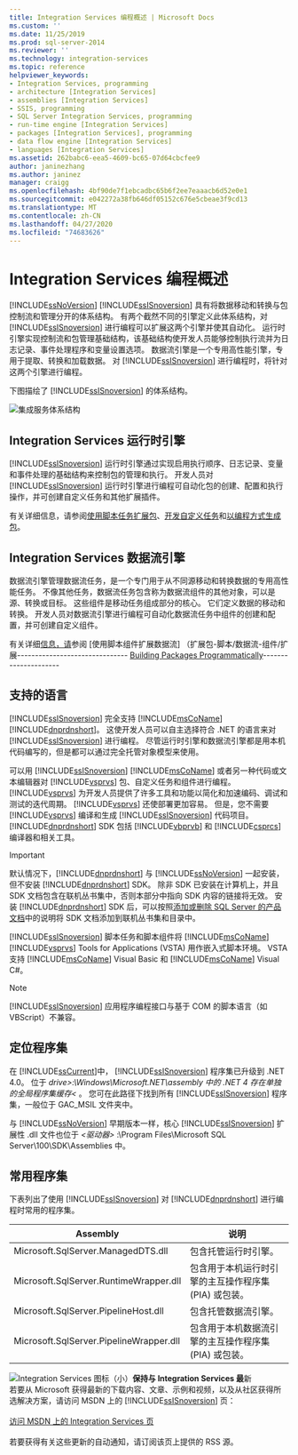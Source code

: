 ```yaml
---
title: Integration Services 编程概述 | Microsoft Docs
ms.custom: ''
ms.date: 11/25/2019
ms.prod: sql-server-2014
ms.reviewer: ''
ms.technology: integration-services
ms.topic: reference
helpviewer_keywords:
- Integration Services, programming
- architecture [Integration Services]
- assemblies [Integration Services]
- SSIS, programming
- SQL Server Integration Services, programming
- run-time engine [Integration Services]
- packages [Integration Services], programming
- data flow engine [Integration Services]
- languages [Integration Services]
ms.assetid: 262babc6-eea5-4609-bc65-07d64cbcfee9
author: janinezhang
ms.author: janinez
manager: craigg
ms.openlocfilehash: 4bf90de7f1ebcadbc65b6f2ee7eaaacb6d52e0e1
ms.sourcegitcommit: e042272a38fb646df05152c676e5cbeae3f9cd13
ms.translationtype: MT
ms.contentlocale: zh-CN
ms.lasthandoff: 04/27/2020
ms.locfileid: "74683626"
---
```

# <a name="integration-services-programming-overview"></a>Integration Services 编程概述
  [!INCLUDE[ssNoVersion](../includes/ssnoversion-md.md)] [!INCLUDE[ssISnoversion](../includes/ssisnoversion-md.md)] 具有将数据移动和转换与包控制流和管理分开的体系结构。 有两个截然不同的引擎定义此体系结构，对 [!INCLUDE[ssISnoversion](../includes/ssisnoversion-md.md)] 进行编程可以扩展这两个引擎并使其自动化。 运行时引擎实现控制流和包管理基础结构，该基础结构使开发人员能够控制执行流并为日志记录、事件处理程序和变量设置选项。 数据流引擎是一个专用高性能引擎，专用于提取、转换和加载数据。 对 [!INCLUDE[ssISnoversion](../includes/ssisnoversion-md.md)] 进行编程时，将针对这两个引擎进行编程。  
  
 下图描绘了 [!INCLUDE[ssISnoversion](../includes/ssisnoversion-md.md)] 的体系结构。  
  
 ![集成服务体系结构](media/mw-dts-01.gif "集成服务体系结构")  
  
## <a name="integration-services-run-time-engine"></a>Integration Services 运行时引擎  
 [!INCLUDE[ssISnoversion](../includes/ssisnoversion-md.md)] 运行时引擎通过实现启用执行顺序、日志记录、变量和事件处理的基础结构来控制包的管理和执行。 开发人员对 [!INCLUDE[ssISnoversion](../includes/ssisnoversion-md.md)] 运行时引擎进行编程可自动化包的创建、配置和执行操作，并可创建自定义任务和其他扩展插件。  
  
 有关详细信息，请参阅[使用脚本任务扩展包](extending-packages-scripting/task/extending-the-package-with-the-script-task.md)、[开发自定义任务](extending-packages-custom-objects/task/developing-a-custom-task.md)和[以编程方式生成包](building-packages-programmatically/building-packages-programmatically.md)。  
  
## <a name="integration-services-data-flow-engine"></a>Integration Services 数据流引擎  
 数据流引擎管理数据流任务，是一个专门用于从不同源移动和转换数据的专用高性能任务。 不像其他任务，数据流任务包含称为数据流组件的其他对象，可以是源、转换或目标。 这些组件是移动任务组成部分的核心。 它们定义数据的移动和转换。 开发人员对数据流引擎进行编程可自动化数据流任务中组件的创建和配置，并可创建自定义组件。  
  
 有关详细[信息，请](extending-packages-custom-objects/data-flow/developing-a-custom-data-flow-component.md)参阅 [使用脚本组件扩展数据流] （扩展包-脚本/数据流-组件/扩展------------------------------- [Building Packages Programmatically](building-packages-programmatically/building-packages-programmatically.md)---------------------  
  
## <a name="supported-languages"></a>支持的语言  
 [!INCLUDE[ssISnoversion](../includes/ssisnoversion-md.md)] 完全支持 [!INCLUDE[msCoName](../includes/msconame-md.md)] [!INCLUDE[dnprdnshort](../includes/dnprdnshort-md.md)]。 这使开发人员可以自主选择符合 .NET 的语言来对 [!INCLUDE[ssISnoversion](../includes/ssisnoversion-md.md)] 进行编程。 尽管运行时引擎和数据流引擎都是用本机代码编写的，但是都可以通过完全托管对象模型来使用。  
  
 可以用 [!INCLUDE[ssISnoversion](../includes/ssisnoversion-md.md)] [!INCLUDE[msCoName](../includes/msconame-md.md)] 或者另一种代码或文本编辑器对 [!INCLUDE[vsprvs](../includes/vsprvs-md.md)] 包、自定义任务和组件进行编程。 [!INCLUDE[vsprvs](../includes/vsprvs-md.md)] 为开发人员提供了许多工具和功能以简化和加速编码、调试和测试的迭代周期。 [!INCLUDE[vsprvs](../includes/vsprvs-md.md)] 还使部署更加容易。 但是，您不需要 [!INCLUDE[vsprvs](../includes/vsprvs-md.md)] 编译和生成 [!INCLUDE[ssISnoversion](../includes/ssisnoversion-md.md)] 代码项目。 [!INCLUDE[dnprdnshort](../includes/dnprdnshort-md.md)] SDK 包括 [!INCLUDE[vbprvb](../includes/vbprvb-md.md)] 和 [!INCLUDE[csprcs](../includes/csprcs-md.md)] 编译器和相关工具。  
  
> [!IMPORTANT]  
>  默认情况下，[!INCLUDE[dnprdnshort](../includes/dnprdnshort-md.md)] 与 [!INCLUDE[ssNoVersion](../includes/ssnoversion-md.md)] 一起安装，但不安装 [!INCLUDE[dnprdnshort](../includes/dnprdnshort-md.md)] SDK。 除非 SDK 已安装在计算机上，并且 SDK 文档包含在联机丛书集中，否则本部分中指向 SDK 内容的链接将无效。 安装 [!INCLUDE[dnprdnshort](../includes/dnprdnshort-md.md)] SDK 后，可以按照[添加或删除 SQL Server 的产品文档](../2014-toc/index.yml)中的说明将 SDK 文档添加到联机丛书集和目录中。  
  
 [!INCLUDE[ssISnoversion](../includes/ssisnoversion-md.md)] 脚本任务和脚本组件将 [!INCLUDE[msCoName](../includes/msconame-md.md)] [!INCLUDE[vsprvs](../includes/vsprvs-md.md)] Tools for Applications (VSTA) 用作嵌入式脚本环境。 VSTA 支持 [!INCLUDE[msCoName](../includes/msconame-md.md)] Visual Basic 和 [!INCLUDE[msCoName](../includes/msconame-md.md)] Visual C#。  
  
> [!NOTE]  
>  [!INCLUDE[ssISnoversion](../includes/ssisnoversion-md.md)] 应用程序编程接口与基于 COM 的脚本语言（如 VBScript）不兼容。  
  
## <a name="locating-assemblies"></a>定位程序集  
 在 [!INCLUDE[ssCurrent](../includes/sscurrent-md.md)]中， [!INCLUDE[ssISnoversion](../includes/ssisnoversion-md.md)] 程序集已升级到 .NET 4.0。 位于 *drive>:\Windows\Microsoft.NET\assembly 中的 .NET 4 存在单独的全局程序集缓存\<* 。 您可在此路径下找到所有 [!INCLUDE[ssISnoversion](../includes/ssisnoversion-md.md)] 程序集，一般位于 GAC_MSIL 文件夹中。  
  
 与 [!INCLUDE[ssNoVersion](../includes/ssnoversion-md.md)] 早期版本一样，核心 [!INCLUDE[ssISnoversion](../includes/ssisnoversion-md.md)] 扩展性 .dll 文件也位于 *\<驱动器>* :\Program Files\Microsoft SQL Server\100\SDK\Assemblies 中。  
  
## <a name="commonly-used-assemblies"></a>常用程序集  
 下表列出了使用 [!INCLUDE[ssISnoversion](../includes/ssisnoversion-md.md)] 对 [!INCLUDE[dnprdnshort](../includes/dnprdnshort-md.md)] 进行编程时常用的程序集。  
  
|Assembly|说明|  
|--------------|-----------------|  
|Microsoft.SqlServer.ManagedDTS.dll|包含托管运行时引擎。|  
|Microsoft.SqlServer.RuntimeWrapper.dll|包含用于本机运行时引擎的主互操作程序集 (PIA) 或包装。|  
|Microsoft.SqlServer.PipelineHost.dll|包含托管数据流引擎。|  
|Microsoft.SqlServer.PipelineWrapper.dll|包含用于本机数据流引擎的主互操作程序集 (PIA) 或包装。|  

![Integration Services 图标（小）](media/dts-16.gif "集成服务图标（小）")**保持与 Integration Services 最**新  <br /> 若要从 Microsoft 获得最新的下载内容、文章、示例和视频，以及从社区获得所选解决方案，请访问 MSDN 上的 [!INCLUDE[ssISnoversion](../includes/ssisnoversion-md.md)] 页：<br /><br /> [访问 MSDN 上的 Integration Services 页](https://go.microsoft.com/fwlink/?LinkId=136655)<br /><br /> 若要获得有关这些更新的自动通知，请订阅该页上提供的 RSS 源。  
  
  
